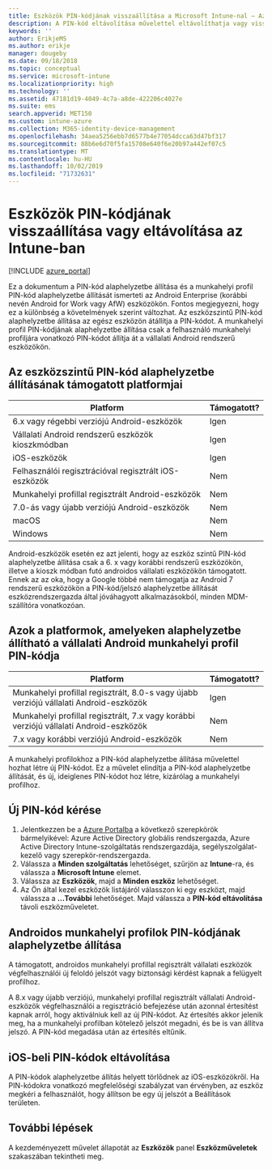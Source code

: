 ```yaml
---
title: Eszközök PIN-kódjának visszaállítása a Microsoft Intune-nal – Azure | Microsoft Docs
description: A PIN-kód eltávolítása művelettel eltávolíthatja vagy visszaállíthatja a PIN-kódot az Intune-nal kezelt vagy figyelt eszközökön.
keywords: ''
author: ErikjeMS
ms.author: erikje
manager: dougeby
ms.date: 09/18/2018
ms.topic: conceptual
ms.service: microsoft-intune
ms.localizationpriority: high
ms.technology: ''
ms.assetid: 47181d19-4049-4c7a-a8de-422206c4027e
ms.suite: ems
search.appverid: MET150
ms.custom: intune-azure
ms.collection: M365-identity-device-management
ms.openlocfilehash: 34aea5256ebb7d6577b4e77054dcca63d47bf317
ms.sourcegitcommit: 88b6e6d70f5fa15708e640f6e20b97a442ef07c5
ms.translationtype: MT
ms.contentlocale: hu-HU
ms.lasthandoff: 10/02/2019
ms.locfileid: "71732631"
---
```

# <a name="reset-or-remove-a-device-passcode-in-intune"></a>Eszközök PIN-kódjának visszaállítása vagy eltávolítása az Intune-ban

[!INCLUDE [azure_portal](../includes/azure_portal.md)]

Ez a dokumentum a PIN-kód alaphelyzetbe állítása és a munkahelyi profil PIN-kód alaphelyzetbe állítását ismerteti az Android Enterprise (korábbi nevén Android for Work vagy AfW) eszközökön. Fontos megjegyezni, hogy ez a különbség a követelmények szerint változhat. Az eszközszintű PIN-kód alaphelyzetbe állítása az egész eszközön átállítja a PIN-kódot. A munkahelyi profil PIN-kódjának alaphelyzetbe állítása csak a felhasználó munkahelyi profiljára vonatkozó PIN-kódot állítja át a vállalati Android rendszerű eszközökön.

## <a name="supported-platforms-for-device-level-passcode-reset"></a>Az eszközszintű PIN-kód alaphelyzetbe állításának támogatott platformjai

| Platform | Támogatott? |
| ---- | ---- |
| 6\.x vagy régebbi verziójú Android-eszközök | Igen |
| Vállalati Android rendszerű eszközök kioszkmódban | Igen |
| iOS-eszközök | Igen |
| Felhasználói regisztrációval regisztrált iOS-eszközök | Nem |
| Munkahelyi profillal regisztrált Android-eszközök | Nem |
| 7\.0-ás vagy újabb verziójú Android-eszközök | Nem |
| macOS | Nem |
| Windows | Nem |

Android-eszközök esetén ez azt jelenti, hogy az eszköz szintű PIN-kód alaphelyzetbe állítása csak a 6. x vagy korábbi rendszerű eszközökön, illetve a kioszk módban futó androidos vállalati eszközökön támogatott. Ennek az az oka, hogy a Google többé nem támogatja az Android 7 rendszerű eszközökön a PIN-kód/jelszó alaphelyzetbe állítását eszközrendszergazda által jóváhagyott alkalmazásokból, minden MDM-szállítóra vonatkozóan.

## <a name="supported-platforms-for-android-enterprise-work-profile-passcode-reset"></a>Azok a platformok, amelyeken alaphelyzetbe állítható a vállalati Android munkahelyi profil PIN-kódja

| Platform | Támogatott? |
| ---- | ---- |
| Munkahelyi profillal regisztrált, 8.0-s vagy újabb verziójú vállalati Android-eszközök | Igen |
| Munkahelyi profillal regisztrált, 7.x vagy korábbi verziójú vállalati Android-eszközök | Nem |
| 7\.x vagy korábbi verziójú Android-eszközök | Nem |

A munkahelyi profilokhoz a PIN-kód alaphelyzetbe állítása művelettel hozhat létre új PIN-kódot. Ez a művelet elindítja a PIN-kód alaphelyzetbe állítását, és új, ideiglenes PIN-kódot hoz létre, kizárólag a munkahelyi profilhoz. 

## <a name="reset-a-passcode"></a>Új PIN-kód kérése


1. Jelentkezzen be a [Azure Portalba](https://portal.azure.com) a következő szerepkörök bármelyikével: Azure Active Directory globális rendszergazda, Azure Active Directory Intune-szolgáltatás rendszergazdája, segélyszolgálat-kezelő vagy szerepkör-rendszergazda.
2. Válassza a **Minden szolgáltatás** lehetőséget, szűrjön az **Intune**-ra, és válassza a **Microsoft Intune** elemet.
3. Válassza az **Eszközök**, majd a **Minden eszköz** lehetőséget.
4. Az Ön által kezel eszközök listájáról válasszon ki egy eszközt, majd válassza a **...További** lehetőséget. Majd válassza a **PIN-kód eltávolítása** távoli eszközműveletet.

## <a name="reset-android-work-profile-passcodes"></a>Androidos munkahelyi profilok PIN-kódjának alaphelyzetbe állítása

A támogatott, androidos munkahelyi profillal regisztrált vállalati eszközök végfelhasználói új feloldó jelszót vagy biztonsági kérdést kapnak a felügyelt profilhoz.

A 8.x vagy újabb verziójú, munkahelyi profillal regisztrált vállalati Android-eszközök végfelhasználói a regisztráció befejezése után azonnal értesítést kapnak arról, hogy aktiválniuk kell az új PIN-kódot. Az értesítés akkor jelenik meg, ha a munkahelyi profilban kötelező jelszót megadni, és be is van állítva jelszó. A PIN-kód megadása után az értesítés eltűnik.


## <a name="remove-ios-passcodes"></a>iOS-beli PIN-kódok eltávolítása

A PIN-kódok alaphelyzetbe állítás helyett törlődnek az iOS-eszközökről. Ha PIN-kódokra vonatkozó megfelelőségi szabályzat van érvényben, az eszköz megkéri a felhasználót, hogy állítson be egy új jelszót a Beállítások területen.

## <a name="next-steps"></a>További lépések

A kezdeményezett művelet állapotát az **Eszközök** panel **Eszközműveletek** szakaszában tekintheti meg.
